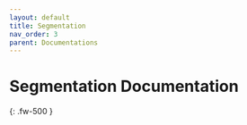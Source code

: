 ```yaml
---
layout: default
title: Segmentation
nav_order: 3
parent: Documentations
---
```


# Segmentation Documentation
{: .fw-500 }